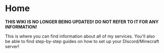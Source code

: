 # Home

**THIS WIKI IS NO LONGER BEING UPDATED! DO NOT REFER TO IT FOR ANY INFORMATION!**

This is where you can find information about all of my services. You'll also be able to find step-by-step guides on how to set up your Discord/Minecraft server!
